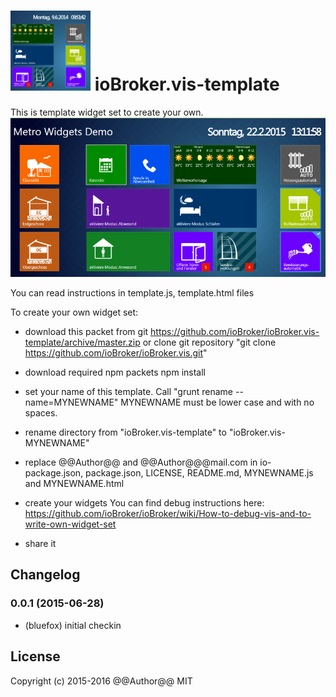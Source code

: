 ![Logo](admin/template.png)
ioBroker.vis-template
============

This is template widget set to create your own.
![Screenshot](img/widgets.png)

You can read instructions in template.js, template.html files

To create your own widget set:
- download this packet from git https://github.com/ioBroker/ioBroker.vis-template/archive/master.zip
  or clone git repository "git clone https://github.com/ioBroker/ioBroker.vis.git"

- download required npm packets
  npm install
  
- set your name of this template. Call
  "grunt rename --name=MYNEWNAME"
  MYNEWNAME must be lower case and with no spaces.
 
- rename directory from "ioBroker.vis-template" to "ioBroker.vis-MYNEWNAME"

- replace @@Author@@ and @@Author@@@mail.com in io-package.json, package.json, LICENSE, README.md, MYNEWNAME.js and MYNEWNAME.html

- create your widgets
  You can find debug instructions here: https://github.com/ioBroker/ioBroker/wiki/How-to-debug-vis-and-to-write-own-widget-set

- share it

## Changelog

### 0.0.1 (2015-06-28)
- (bluefox) initial checkin

## License
 Copyright (c) 2015-2016 @@Author@@
 MIT
